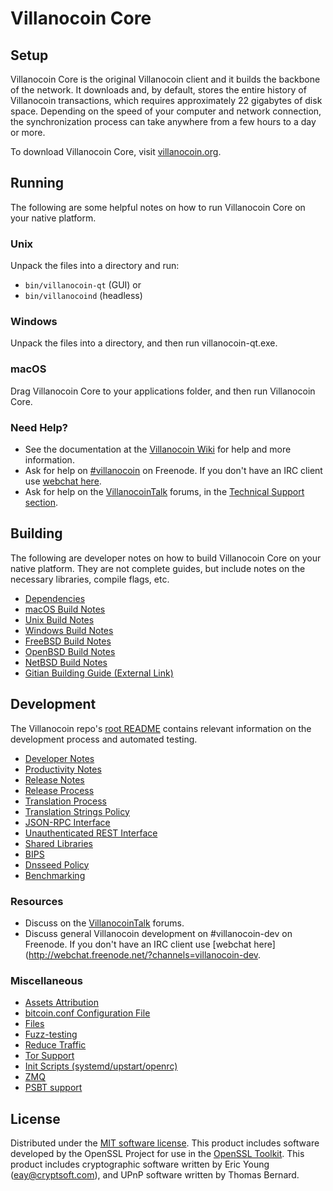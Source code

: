 Villanocoin Core
=============

Setup
---------------------
Villanocoin Core is the original Villanocoin client and it builds the backbone of the network. It downloads and, by default, stores the entire history of Villanocoin transactions, which requires approximately 22 gigabytes of disk space. Depending on the speed of your computer and network connection, the synchronization process can take anywhere from a few hours to a day or more.

To download Villanocoin Core, visit [villanocoin.org](https://villanocoin.org/).

Running
---------------------
The following are some helpful notes on how to run Villanocoin Core on your native platform.

### Unix

Unpack the files into a directory and run:

- `bin/villanocoin-qt` (GUI) or
- `bin/villanocoind` (headless)

### Windows

Unpack the files into a directory, and then run villanocoin-qt.exe.

### macOS

Drag Villanocoin Core to your applications folder, and then run Villanocoin Core.

### Need Help?

* See the documentation at the [Villanocoin Wiki](https://villanocoin.info/)
for help and more information.
* Ask for help on [#villanocoin](http://webchat.freenode.net?channels=villanocoin) on Freenode. If you don't have an IRC client use [webchat here](http://webchat.freenode.net?channels=villanocoin).
* Ask for help on the [VillanocoinTalk](https://villanocointalk.io/) forums, in the [Technical Support section](https://villanocointalk.io/c/technical-support).

Building
---------------------
The following are developer notes on how to build Villanocoin Core on your native platform. They are not complete guides, but include notes on the necessary libraries, compile flags, etc.

- [Dependencies](dependencies.md)
- [macOS Build Notes](build-osx.md)
- [Unix Build Notes](build-unix.md)
- [Windows Build Notes](build-windows.md)
- [FreeBSD Build Notes](build-freebsd.md)
- [OpenBSD Build Notes](build-openbsd.md)
- [NetBSD Build Notes](build-netbsd.md)
- [Gitian Building Guide (External Link)](https://github.com/bitcoin-core/docs/blob/master/gitian-building.md)

Development
---------------------
The Villanocoin repo's [root README](/README.md) contains relevant information on the development process and automated testing.

- [Developer Notes](developer-notes.md)
- [Productivity Notes](productivity.md)
- [Release Notes](release-notes.md)
- [Release Process](release-process.md)
- [Translation Process](translation_process.md)
- [Translation Strings Policy](translation_strings_policy.md)
- [JSON-RPC Interface](JSON-RPC-interface.md)
- [Unauthenticated REST Interface](REST-interface.md)
- [Shared Libraries](shared-libraries.md)
- [BIPS](bips.md)
- [Dnsseed Policy](dnsseed-policy.md)
- [Benchmarking](benchmarking.md)

### Resources
* Discuss on the [VillanocoinTalk](https://villanocointalk.io/) forums.
* Discuss general Villanocoin development on #villanocoin-dev on Freenode. If you don't have an IRC client use [webchat here](http://webchat.freenode.net/?channels=villanocoin-dev.

### Miscellaneous
- [Assets Attribution](assets-attribution.md)
- [bitcoin.conf Configuration File](bitcoin-conf.md)
- [Files](files.md)
- [Fuzz-testing](fuzzing.md)
- [Reduce Traffic](reduce-traffic.md)
- [Tor Support](tor.md)
- [Init Scripts (systemd/upstart/openrc)](init.md)
- [ZMQ](zmq.md)
- [PSBT support](psbt.md)

License
---------------------
Distributed under the [MIT software license](/COPYING).
This product includes software developed by the OpenSSL Project for use in the [OpenSSL Toolkit](https://www.openssl.org/). This product includes
cryptographic software written by Eric Young ([eay@cryptsoft.com](mailto:eay@cryptsoft.com)), and UPnP software written by Thomas Bernard.
